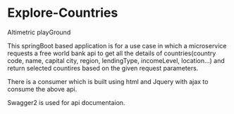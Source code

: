 # Explore-Countries
Altimetric playGround 


This springBoot based application is for a use case  in which a microservice requests a free world bank api to get all the details of countries(country code, name, capital city, region, lendingType, incomeLevel, location...) and return selected countires based on the given request parameters.

There is a consumer which is built using html and Jquery with ajax to consume the above api.

Swagger2 is used for api documentaion.
